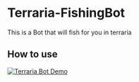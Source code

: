 # Terraria-FishingBot
This is a Bot that will fish for you in terraria


## How to use
[![Terraria Bot Demo](https://img.youtube.com/vi/a5d_cMSvE9s/0.jpg)](https://www.youtube.com/watch?v=a5d_cMSvE9s)


